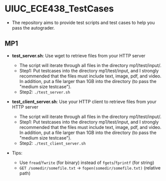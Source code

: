 # UIUC_ECE438_TestCases
* The repository aims to provide test scripts and test cases to help you pass the autograder.

## MP1
* **test_server.sh**: Use wget to retrieve files from your HTTP server
  * The script will iterate through all files in the directory mp1/test/input/.
  * Step1: Put testcases into the directory mp1/test/input, and I strongly recommended that the files must include text, image, pdf, and video. In addition, put a file larger than 1GB into the directory (to pass the "medium size testcase").
  * Step2: `./test_server.sh`
* **test_client_server.sh**: Use your HTTP client to retrieve files from your HTTP server
  * The script will iterate through all files in the directory mp1/test/input/.
  * Step1: Put testcases into the directory mp1/test/input, and I strongly recommended that the files must include text, image, pdf, and video. In addition, put a file larger than 1GB into the directory (to pass the "medium size testcase").
  * Step2: `./test_client_server.sh`  

* Tips:
  * Use `fread`/`fwrite` (for binary) instead of `fgets`/`fprintf` (for string)
  * `GET /somedir/somefile.txt` -> `fopen(somedir/somefile.txt)` (relative path)